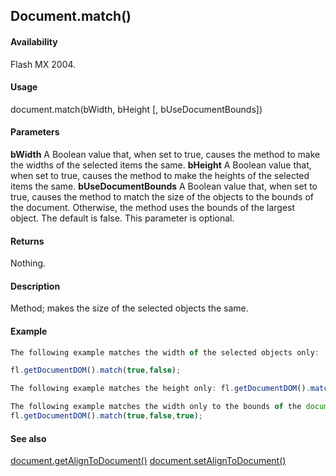 ## Document.match()

#### Availability

Flash MX 2004.

#### Usage

document.match(bWidth, bHeight [, bUseDocumentBounds])

#### Parameters

**bWidth** A Boolean value that, when set to true, causes the method to make the widths of the selected items the same.
**bHeight** A Boolean value that, when set to true, causes the method to make the heights of the selected items the same.
**bUseDocumentBounds** A Boolean value that, when set to true, causes the method to match the size of the objects to the bounds of the document. Otherwise, the method uses the bounds of the largest object. The default is false. This parameter is optional.

#### Returns

Nothing.

#### Description

Method; makes the size of the selected objects the same.

#### Example

```javascript
The following example matches the width of the selected objects only:

fl.getDocumentDOM().match(true,false); 

The following example matches the height only: fl.getDocumentDOM().match(false,true);

The following example matches the width only to the bounds of the document:
fl.getDocumentDOM().match(true,false,true);

```

#### See also

[document.getAlignToDocument()](../Document_object/docume72.md) [document.setAlignToDocument()](../Document_object/docum450.md)
